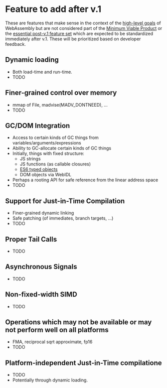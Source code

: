 # Feature to add after v.1

These are features that make sense in the context of the 
[high-level goals](HighLevelGoals.md) of WebAssembly but are not considered part of the
[Minimum Viable Product](V1.md) or the [essential post-v.1 feature set](EssentialPostV1Features.md)
which are expected to be standardized immediately after v.1. These will be
prioritized based on developer feedback.

## Dynamic loading
 * Both load-time and run-time.
 * TODO

## Finer-grained control over memory
 * mmap of File, madvise(MADV_DONTNEED), ...
 * TODO
 
## GC/DOM Integration
 * Access to certain kinds of GC things from variables/arguments/expressions
 * Ability to GC-allocate certain kinds of GC things
 * Initially, things with fixed structure:
   * JS strings
   * JS functions (as callable closures)
   * [ES6 typed objects](https://github.com/nikomatsakis/typed-objects-explainer/)
   * DOM objects via WebIDL
 * Perhaps a rooting API for safe reference from the linear address space
 * TODO

## Support for Just-in-Time Compilation
 * Finer-grained dynamic linking
 * Safe patching (of immediates, branch targets, ...)
 * TODO
 
## Proper Tail Calls
 * TODO
 
## Asynchronous Signals
 * TODO

## Non-fixed-width SIMD
 * TODO
 
## Operations which may not be available or may not perform well on all platforms
 * FMA, reciprocal sqrt approximate, fp16
 * TODO

## Platform-independent Just-in-Time compilatione
* TODO
* Potentially through dynamic loading.

